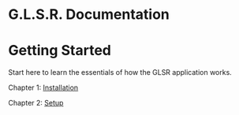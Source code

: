 G.L.S.R. Documentation
======================

# Getting Started

Start here to learn the essentials of how the GLSR application works.

Chapter 1: [Installation](install.md)

Chapter 2: [Setup](setup.md)


